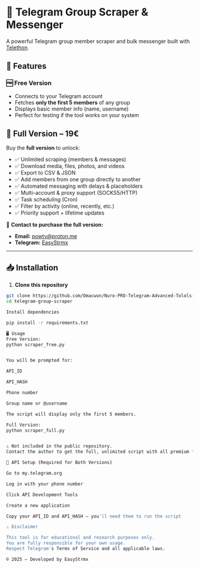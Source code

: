 # 📢 Telegram Group Scraper & Messenger

A powerful Telegram group member scraper and bulk messenger built with [Telethon](https://github.com/LonamiWebs/Telethon).

## 🚀 Features

### 🆓 Free Version
- Connects to your Telegram account
- Fetches **only the first 5 members** of any group
- Displays basic member info (name, username)
- Perfect for testing if the tool works on your system

## 💎 Full Version – 19€

Buy the **full version** to unlock:
- ✅ Unlimited scraping (members & messages)
- ✅ Download media, files, photos, and videos
- ✅ Export to CSV & JSON
- ✅ Add members from one group directly to another
- ✅ Automated messaging with delays & placeholders
- ✅ Multi-account & proxy support (SOCKS5/HTTP)
- ✅ Task scheduling (Cron)
- ✅ Filter by activity (online, recently, etc.)
- ✅ Priority support + lifetime updates

📩 **Contact to purchase the full version:**
- **Email:** powtv@proton.me  
- **Telegram:** [EasyStrmx](https://t.me/EasyStrmx)

---

## 📥 Installation

1. **Clone this repository**
```bash
git clone https://github.com/Omacwon/Nuro-PRO-Telegram-Advanced-Tolols-.git
cd telegram-group-scraper

Install dependencies

pip install -r requirements.txt

🖥 Usage
Free Version:
python scraper_free.py


You will be prompted for:

API_ID

API_HASH

Phone number

Group name or @username

The script will display only the first 5 members.

Full Version:
python scraper_full.py


⚠️ Not included in the public repository.
Contact the author to get the full, unlimited script with all premium features.

📌 API Setup (Required for Both Versions)

Go to my.telegram.org

Log in with your phone number

Click API Development Tools

Create a new application

Copy your API_ID and API_HASH — you'll need them to run the script

⚠️ Disclaimer

This tool is for educational and research purposes only.
You are fully responsible for your own usage.
Respect Telegram's Terms of Service and all applicable laws.

© 2025 — Developed by EasyStrmx
